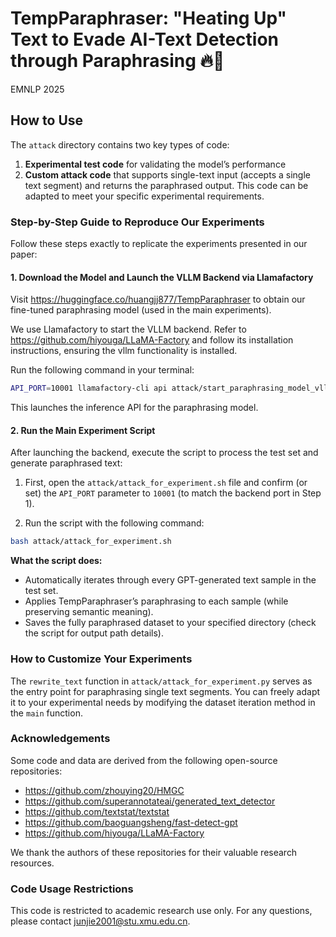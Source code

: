 # TempParaphraser: "Heating Up" Text to Evade AI-Text Detection through Paraphrasing 🔥📝
EMNLP 2025

## How to Use

The `attack` directory contains two key types of code:

1. **Experimental test code** for validating the model’s performance
2. **Custom attack code** that supports single-text input (accepts a single text segment) and returns the paraphrased output. This code can be adapted to meet your specific experimental requirements.


### Step-by-Step Guide to Reproduce Our Experiments

Follow these steps exactly to replicate the experiments presented in our paper:

#### 1. Download the Model and Launch the VLLM Backend via Llamafactory
Visit https://huggingface.co/huangjj877/TempParaphraser to obtain our fine-tuned paraphrasing model (used in the main experiments).

We use Llamafactory to start the VLLM backend. Refer to https://github.com/hiyouga/LLaMA-Factory and follow its installation instructions, ensuring the vllm functionality is installed.

Run the following command in your terminal:
```bash
API_PORT=10001 llamafactory-cli api attack/start_paraphrasing_model_vllm.yaml
```
This launches the inference API for the paraphrasing model.


#### 2. Run the Main Experiment Script

After launching the backend, execute the script to process the test set and generate paraphrased text:

1. First, open the `attack/attack_for_experiment.sh` file and confirm (or set) the `API_PORT` parameter to `10001` (to match the backend port in Step 1).

2. Run the script with the following command:
```bash
bash attack/attack_for_experiment.sh
```

**What the script does:**
- Automatically iterates through every GPT-generated text sample in the test set.
- Applies TempParaphraser’s paraphrasing to each sample (while preserving semantic meaning).
- Saves the fully paraphrased dataset to your specified directory (check the script for output path details).


### How to Customize Your Experiments
The `rewrite_text` function in `attack/attack_for_experiment.py` serves as the entry point for paraphrasing single text segments. You can freely adapt it to your experimental needs by modifying the dataset iteration method in the `main` function.


### Acknowledgements
Some code and data are derived from the following open-source repositories:
- https://github.com/zhouying20/HMGC
- https://github.com/superannotateai/generated_text_detector
- https://github.com/textstat/textstat
- https://github.com/baoguangsheng/fast-detect-gpt
- https://github.com/hiyouga/LLaMA-Factory

We thank the authors of these repositories for their valuable research resources.


### Code Usage Restrictions
This code is restricted to academic research use only. For any questions, please contact junjie2001@stu.xmu.edu.cn.